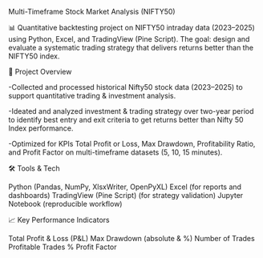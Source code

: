 Multi-Timeframe Stock Market Analysis (NIFTY50)

📊 Quantitative backtesting project on NIFTY50 intraday data (2023–2025) using Python, Excel, and TradingView (Pine Script). The goal: design and evaluate a systematic trading strategy that delivers returns better than the NIFTY50 index.

🚀 Project Overview

-Collected and processed historical Nifty50 stock data (2023–2025) to support quantitative trading & investment analysis.

-Ideated and analyzed investment & trading strategy over two-year period to identify best entry and exit criteria to get returns better than Nifty 50 Index performance.

-Optimized for KPIs Total Profit or Loss, Max Drawdown, Profitability Ratio, and Profit Factor on multi-timeframe datasets (5, 10, 15 minutes).

🛠️ Tools & Tech

Python (Pandas, NumPy, XlsxWriter, OpenPyXL) Excel (for reports and dashboards) TradingView (Pine Script) (for strategy validation) Jupyter Notebook (reproducible workflow)

📈 Key Performance Indicators

Total Profit & Loss (P&L) Max Drawdown (absolute & %) Number of Trades Profitable Trades % Profit Factor
